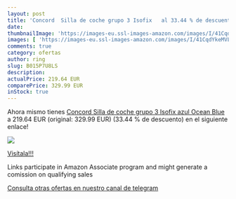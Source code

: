 ```yaml
---
layout: post
title: 'Concord  Silla de coche grupo 3 Isofix   al 33.44 % de descuento'
date: 
thumbnailImage: 'https://images-eu.ssl-images-amazon.com/images/I/41CqdYkeMVL._SL200_.jpg'
images: [ 'https://images-eu.ssl-images-amazon.com/images/I/41CqdYkeMVL._SL200_.jpg' ]
comments: true
category: ofertas
author: ring
slug: B015P7U8LS
description:
actualPrice: 219.64 EUR
comparePrice: 329.99 EUR
inStock: true
---
```


Ahora mismo tienes [Concord  Silla de coche grupo 3 Isofix  azul  Ocean Blue ](https://www.amazon.es/dp/B015P7U8LS/?tag=tolees-21) a 219.64 EUR (original: 329.99 EUR) (33.44 %  de descuento) en el siguiente enlace!

[![](https://images-eu.ssl-images-amazon.com/images/I/41CqdYkeMVL._SL200_.jpg)](https://www.amazon.es/dp/B015P7U8LS/?tag=tolees-21)

[Visítala!!!](https://www.amazon.es/dp/B015P7U8LS/?tag=tolees-21)

Links participate in Amazon Associate program and might generate a comission on qualifying sales

[Consulta otras ofertas en nuestro canal de telegram](https://t.me/s/ofertas25)

